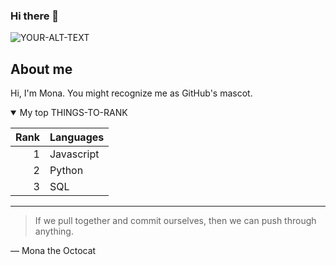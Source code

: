 ### Hi there 👋

<!--
**zyl11111/zyl11111** is a ✨ _special_ ✨ repository because its `README.md` (this file) appears on your GitHub profile.

Here are some ideas to get you started:

- 🔭 I’m currently working on ...
- 🌱 I’m currently learning ...
- 👯 I’m looking to collaborate on ...
- 🤔 I’m looking for help with ...
- 💬 Ask me about ...
- 📫 How to reach me: ...
- 😄 Pronouns: ...
- ⚡ Fun fact: ...
  -->

<picture>
 <source media="(prefers-color-scheme: dark)" srcset="https://img1.imgtp.com/2023/06/30/sK9x8CvL.jpg">
 <source media="(prefers-color-scheme: light)" srcset="https://img1.imgtp.com/2023/06/30/sK9x8CvL.jpg">
 <img alt="YOUR-ALT-TEXT" src="https://img1.imgtp.com/2023/06/30/sK9x8CvL.jpg">
</picture>


## About me

Hi, I'm Mona. You might recognize me as GitHub's mascot.

<details open>
<summary>My top THINGS-TO-RANK</summary>

| Rank | Languages |
|-----:|-----------|
|     1| Javascript|
|     2| Python    |
|     3| SQL       |


</details>

---
> If we pull together and commit ourselves, then we can push through anything.

— Mona the Octocat


<!--TO DO: add more details about me later -->
